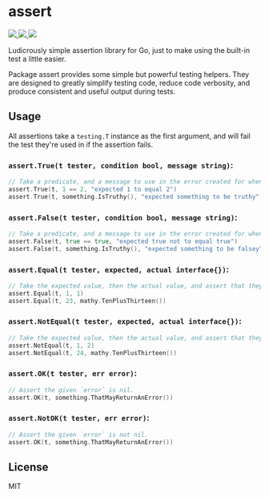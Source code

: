 # assert

<p>
    <a href="https://travis-ci.org/SeerUK/assert">
        <img src="https://api.travis-ci.org/SeerUK/assert.svg?branch=master" />
    </a>
    <a href="https://goreportcard.com/report/github.com/SeerUK/assert">
        <img src="https://goreportcard.com/badge/github.com/SeerUK/assert" />
    </a>
    <a href="https://github.com/SeerUK/assert/releases">
        <img src="https://img.shields.io/github/release/SeerUK/assert.svg" />
    </a>
</p>

Ludicrously simple assertion library for Go, just to make using the built-in test a little easier.

Package assert provides some simple but powerful testing helpers. They are designed to greatly
simplify testing code, reduce code verbosity, and produce consistent and useful output during tests.

## Usage

All assertions take a `testing.T` instance as the first argument, and will fail the test they're
used in if the assertion fails.

### `assert.True(t tester, condition bool, message string)`:

```go
// Take a predicate, and a message to use in the error created for when the predicate is not truthy.
assert.True(t, 1 == 2, "expected 1 to equal 2")
assert.True(t, something.IsTruthy(), "expected something to be truthy")
```

### `assert.False(t tester, condition bool, message string)`:

```go
// Take a predicate, and a message to use in the error created for when the predicate is not falsey.
assert.False(t, true == true, "expected true not to equal true")
assert.False(t, something.IsTruthy(), "expected something to be falsey")
```

### `assert.Equal(t tester, expected, actual interface{})`:

```go
// Take the expected value, then the actual value, and assert that they are equal.
assert.Equal(t, 1, 1)
assert.Equal(t, 23, mathy.TenPlusThirteen())
```

### `assert.NotEqual(t tester, expected, actual interface{})`:

```go
// Take the expected value, then the actual value, and assert that they are not equal.
assert.NotEqual(t, 1, 2)
assert.NotEqual(t, 24, mathy.TenPlusThirteen())
```

### `assert.OK(t tester, err error)`:

```go
// Assert the given `error` is nil.
assert.OK(t, something.ThatMayReturnAnError())
```

### `assert.NotOK(t tester, err error)`:

```go
// Assert the given `error` is not nil.
assert.OK(t, something.ThatMayReturnAnError())
```

## License

MIT
